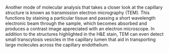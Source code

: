 Another mode of molecular analysis that takes a closer look at the capillary structure is known as transmission electron micrography (TEM). This functions by staining a particular tissue and passing a short wavelength electronic beam through the sample, which becomes absorbed and produces a contrast image appreciated with an electron microscope. In addition to the structures highlighted in the H&E stain, TEM can even detect small transcytosis vesicles in the capillary lumen that aid in transporting large molecules across the capillary endothelium.